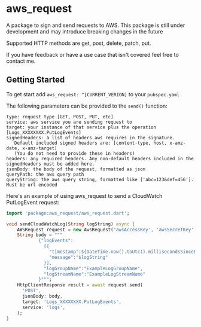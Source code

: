 # aws_request

A package to sign and send requests to AWS. 
This package is still under development and may introduce breaking changes in the future

Supported HTTP methods are get, post, delete, patch, put.

If you have feedback or have a use case that isn't covered feel free to contact me.

## Getting Started

To get start add `aws_request: ^[CURRENT_VERION]` to your `pubspec.yaml`

The following parameters can be provided to the `send()` function:
~~~
type: request type [GET, POST, PUT, etc]
service: aws service you are sending request to
target: your instance of that service plus the operation [Logs_XXXXXXXX.PutLogEvents]
signedHeaders: a list of headers aws requires in the signature.
   Default included signed headers are: [content-type, host, x-amz-date, x-amz-target]
   (You do not need to provide these in headers)
headers: any required headers. Any non-default headers included in the signedHeaders must be added here.
jsonBody: the body of the request, formatted as json
queryPath: the aws query path
queryString: the aws query string, formatted like ['abc=123&def=456']. Must be url encoded
~~~
Here's an example of using aws_request to send a CloudWatch PutLogEvent request:

~~~dart
import 'package:aws_request/aws_request.dart';

void sendCloudWatchLog(String logString) async {
    AWSRequest request = new AwsRequest('awsAccessKey', 'awsSecretKey', 'region');
    String body = """  
            {"logEvents":
              [{
                "timestamp":${DateTime.now().toUtc().millisecondsSinceEpoch},
                "message":"$logString"
              }],
              "logGroupName":"ExampleLogGroupName",
              "logStreamName":"ExampleLogStreamName"
            }""";
    HttpClientResponse result = await request.send(
      'POST',
      jsonBody: body, 
      target: 'Logs_XXXXXXXX.PutLogEvents',
      service: 'logs',
    );
}
~~~

